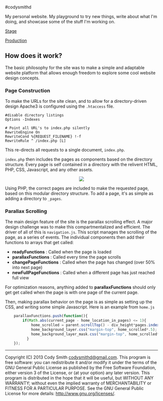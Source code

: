 #codysmithd

My personal website. My playground to try new things, write about what I'm doing, and showcase some of the stuff I'm working on.

  [Stage](http://webserver.student.rit.edu "Stage")
  
  [Production](http://www.codysmithd.com "Production")

## How does it work?
The basic philosophy for the site was to make a simple and adaptable website platform that allows enough freedom to explore some cool website design concepts.

### Page Construction

To make the URLs for the site clean, and to allow for a directory-driven design Apache3 is configured using the `.htaccess` file. 

    #disable directory listings
    Options -Indexes
    
    # Point all URL's to index.php silently 
    RewriteEngine On
    RewriteCond %{REQUEST_FILENAME} !-f
    RewriteRule ^ /index.php [L]

This re-directs all requests to a single document, `index.php`.

`index.php` then includes the pages as components based on the directory structure. Every page is self contained in a directory with the relivent HTML, PHP, CSS, Javascript, and any other assets.

<p align="center"><img src="http://i.imgur.com/XCNZkdK.png" /></p>

Using PHP, the correct pages are included to make the requested page, based on this modular directory structure. To add a page, it's as simple as adding a directory to `_pages`. 

### Parallax Scrolling

The main design feature of the site is the parallax scrolling effect. A major design challenge was to make this compartmentalized and efficient. The driver of all of this is `navigation.js`. This script manages the scrolling of the page, as a series of events. The individual components then add their functions to arrays that get called:

  - **readyFunctions** : Called when the page is loaded
  - **parallaxFunctions** : Called every time the page scrolls
  - **changePageFunctions** : Called when the page has changed (over 50% into next page)
  - **newFullPageFunctions** : Called when a different page has just reached full view

For optimization reasons, anything added to **parallaxFunctions** should only get get called when the page is with one page of the current page.

Then, making parallax behavior on the page is as simple as setting up the CSS, and writing some simple Javascript. Here is an example from `home.js`
```javascript
    parallaxFunctions.push(function(){
	    if(Math.abs(current_page - home_location_in_pages) <= 1){
		    home_scrolled = parent.scrollTop() - div_height*pages.indexOf("home");
		    home_background_layer.css("margin-top", home_scrolled*.5);
		    home_background_layer_mask.css("margin-top", home_scrolled*.3);
		  }
    });
```
- - -
Copyright (C) 2013 Cody Smith codysmithd@gmail.com.
This program is free software: you can redistribute it and/or modify it under the terms of the GNU General Public License as published by the Free Software Foundation, either version 3 of the License, or (at your option) any later version.
This program is distributed in the hope that it will be useful, but WITHOUT ANY WARRANTY; without even the implied warranty of MERCHANTABILITY or FITNESS FOR A PARTICULAR PURPOSE. See the GNU General Public License for more details: http://www.gnu.org/licenses/.
